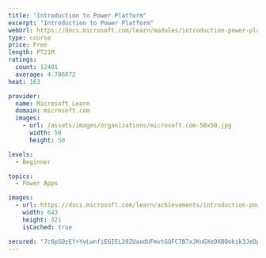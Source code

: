 ```yaml
---
title: "Introduction to Power Platform"
excerpt: "Introduction to Power Platform"
webUrl: https://docs.microsoft.com/learn/modules/introduction-power-platform/
type: course
price: Free
length: PT21M
ratings:
  count: 12401
  average: 4.706072
heat: 163

provider:
  name: Microsoft Learn
  domain: microsoft.com
  images:
    - url: /assets/images/organizations/microsoft.com-50x50.jpg
      width: 50
      height: 50

levels:
  - Beginner

topics:
  - Power Apps

images:
  - url: https://docs.microsoft.com/learn/achievements/introduction-power-platform-social.png
    width: 643
    height: 321
    isCached: true

secured: "7c6pSDzEY+YvLwnfiEGIEL28ZUaodUFmvtGQFC7B7xJKuGXeDXBQokik3JeDp8dl8581nfSC/aOXSrBN8UkC6O8xTAB5W0QzT24gOehZ+wNE4emhYqsT35D9BMBrAwPeFc3XPZtVW4NOV9Vz+a4c69wsVqcvPeUGubIy3nAFH6wNlr4I/Ae68i4GVyAzuiPpwJeljkwWDrBXrcStkrTJLX24pMFTSWjzyeiWM07gU7UaXvqbWOp2Rjmoe4PtDNb/ge9XjcvvPEqeJhOfa2YWE+35aMPESxjayMZOfJPOcrWXdd4XdYzwW3Ad8Stpa3cwP1m7vnU05E+wBb9ZGNwbMrKNhwd6T5blOPzG1Drlvr1vTrekRnBjXuKEl/C15wswVlXFUhU6ynzXK7lU2xpj2jYv/QFCkGmemVh7/QRAb8M=;dHQI9jmjyTUMWmtgPdTb1g=="
---
```


